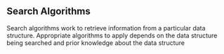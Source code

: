## Search Algorithms
Search algorithms work to retrieve information from a particular data structure.
Appropriate algorithms to apply depends on the data structure being searched and prior knowledge about the data structure